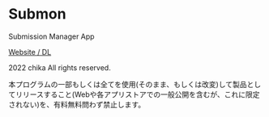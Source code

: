 # Submon

Submission Manager App

[Website / DL](https://hp.submon.app)

2022 chika All rights reserved.

本プログラムの一部もしくは全てを使用(そのまま、もしくは改変)して製品としてリリースすること(Webや各アプリストアでの一般公開を含むが、これに限定されない)を、有料無料問わず禁止します。

